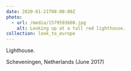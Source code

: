 ```yaml
---
date: 2020-01-21T08:00:00Z
photo:
  - url: /media/1579593600.jpg
    alt: Looking up at a tall red lighthouse.
collection: look_to_europe
---
```

Lighthouse.

Scheveningen, Netherlands (June 2017)
